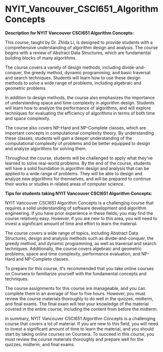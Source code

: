 # NYIT_Vancouver_CSCI651_AlgorithmConcepts
**Description for NYIT Vancouver CSCI651 Algorithm Concepts:**

This course, taught by Dr. Zhida Li, is designed to provide students with a comprehensive understanding of algorithm design and analysis. The course begins with a review of Abstract Data Structures, which are fundamental building blocks of many algorithms.

The course covers a variety of design methods, including divide-and-conquer, the greedy method, dynamic programming, and basic traversal and search techniques. Students will learn how to use these design methods to solve a wide range of problems, including algebraic and geometric problems.

In addition to design methods, the course also emphasizes the importance of understanding space and time complexity in algorithm design. Students will learn how to analyze the performance of algorithms, and will explore techniques for evaluating the efficiency of algorithms in terms of both time and space complexity.

The course also covers NP-Hard and NP-Complete classes, which are important concepts in computational complexity theory. By understanding these classes, students will gain a deeper understanding of the computational complexity of problems and be better equipped to design and analyze algorithms for solving them.

Throughout the course, students will be challenged to apply what they've learned to solve real-world problems. By the end of the course, students will have a solid foundation in algorithm design and analysis that can be applied to a wide range of problems. They will be able to design and analyze new algorithms for themselves, and will be prepared to continue their works or studies in related areas of computer science.

**Tips for students taking NYIT Vancouver CSCI651 Algorithm Concepts:**

NYIT Vancouver CSCI651 Algorithm Concepts is a challenging course that requires a solid understanding of software development and algorithm engineering. If you have prior experience in these fields, you may find the course relatively easy. However, if you are new to this area, you will need to invest a significant amount of time and effort to learn the material.

The course covers a wide range of topics, including Abstract Data Structures, design and analysis methods such as divide-and-conquer, the greedy method, and dynamic programming, as well as traversal and search techniques. Additionally, the course covers algebraic and geometric problems, space and time complexity, performance evaluation, and NP-Hard and NP-Complete classes.

To prepare for this course, it's recommended that you take online courses on Coursera to familiarize yourself with the fundamental concepts and techniques.

The course assignments for this course are manageable, and you can complete them in an average of four to five hours. However, you must review the course materials thoroughly to do well in the quizzes, midterm, and final exams. The final exam will test your knowledge of the material covered in the entire course, including the content from before the midterm.

In summary, NYIT Vancouver CSCI651 Algorithm Concepts is a challenging course that covers a lot of material. If you are new to this field, you will need to invest a significant amount of time to learn the material, and you should start by taking online courses on Coursera. To succeed in this course, you must review the course materials thoroughly and prepare well for the quizzes, midterm, and final exams.
